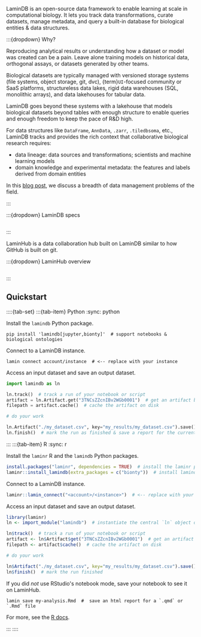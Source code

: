 LaminDB is an open-source data framework to enable learning at scale in computational biology.
It lets you track data transformations, curate datasets, manage metadata, and query a built-in database for biological entities & data structures.

:::{dropdown} Why?

Reproducing analytical results or understanding how a dataset or model was created can be a pain.
Leave alone training models on historical data, orthogonal assays, or datasets generated by other teams.

Biological datasets are typically managed with versioned storage systems (file systems, object storage, git, dvc), {term}`UI`-focused community or SaaS platforms, structureless data lakes, rigid data warehouses (SQL, monolithic arrays), and data lakehouses for tabular data.

LaminDB goes beyond these systems with a lakehouse that models biological datasets beyond tables with enough structure to enable queries and enough freedom to keep the pace of R&D high.

For data structures like `DataFrame`, `AnnData`, `.zarr`, `.tiledbsoma`, etc., LaminDB tracks and provides the rich context that collaborative biological research requires:

- data lineage: data sources and transformations; scientists and machine learning models
- domain knowledge and experimental metadata: the features and labels derived from domain entities

In this [blog post](https://lamin.ai/blog/problems), we discuss a breadth of data management problems of the field.

:::

:::{dropdown} LaminDB specs

```{include} includes/features-lamindb.md

```

:::

LaminHub is a data collaboration hub built on LaminDB similar to how GitHub is built on git.

:::{dropdown} LaminHub overview

```{include} includes/features-laminhub.md

```

:::

## Quickstart

::::{tab-set}
:::{tab-item} Python
:sync: python

Install the `lamindb` Python package.

```shell
pip install 'lamindb[jupyter,bionty]'  # support notebooks & biological ontologies
```

Connect to a LaminDB instance.

```shell
lamin connect account/instance  # <-- replace with your instance
```

Access an input dataset and save an output dataset.

```python
import lamindb as ln

ln.track()  # track a run of your notebook or script
artifact = ln.Artifact.get("3TNCsZZcnIBv2WGb0001")  # get an artifact by uid
filepath = artifact.cache()  # cache the artifact on disk

# do your work

ln.Artifact("./my_dataset.csv", key="my_results/my_dataset.csv").save()  # save a file
ln.finish()  # mark the run as finished & save a report for the current notebook/script
```

:::
:::{tab-item} R
:sync: r

Install the `laminr` R and the `lamindb` Python packages.

```R
install.packages("laminr", dependencies = TRUE)  # install the laminr package from CRAN
laminr::install_lamindb(extra_packages = c("bionty"))  # install lamindb & bionty for use via reticulate
```

Connect to a LaminDB instance.

```R
laminr::lamin_connect("<account>/<instance>")  # <-- replace with your instance
```

Access an input dataset and save an output dataset.

```R
library(laminr)
ln <- import_module("lamindb")  # instantiate the central `ln` object of the API

ln$track()  # track a run of your notebook or script
artifact <- ln$Artifact$get("3TNCsZZcnIBv2WGb0001")  # get an artifact by uid
filepath <- artifact$cache()  # cache the artifact on disk

# do your work

ln$Artifact("./my_dataset.csv", key="my_results/my_dataset.csv").save()  # save a folder
ln$finish()  # mark the run finished
```

If you did _not_ use RStudio's notebook mode, save your notebook to see it on LaminHub.

```shell
lamin save my-analysis.Rmd  #  save an html report for a `.qmd` or `.Rmd` file
```

For more, see the [R docs](https://laminr.lamin.ai/).

:::
::::
